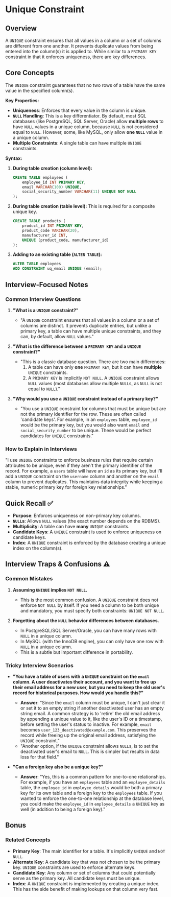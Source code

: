 # Unique Constraint

## Overview
A `UNIQUE` constraint ensures that all values in a column or a set of columns are different from one another. It prevents duplicate values from being entered into the column(s) it is applied to. While similar to a `PRIMARY KEY` constraint in that it enforces uniqueness, there are key differences.

## Core Concepts

The `UNIQUE` constraint guarantees that no two rows of a table have the same value in the specified column(s).

**Key Properties:**
-   **Uniqueness**: Enforces that every value in the column is unique.
-   **`NULL` Handling**: This is a key differentiator. By default, most SQL databases (like PostgreSQL, SQL Server, Oracle) allow **multiple rows** to have `NULL` values in a unique column, because `NULL` is not considered equal to `NULL`. However, some, like MySQL, only allow **one `NULL`** value in a unique column.
-   **Multiple Constraints**: A single table can have multiple `UNIQUE` constraints.

**Syntax:**

1.  **During table creation (column level):**
    ```sql
    CREATE TABLE employees (
        employee_id INT PRIMARY KEY,
        email VARCHAR(100) UNIQUE,
        social_security_number VARCHAR(11) UNIQUE NOT NULL
    );
    ```

2.  **During table creation (table level):** This is required for a composite unique key.
    ```sql
    CREATE TABLE products (
        product_id INT PRIMARY KEY,
        product_code VARCHAR(20),
        manufacturer_id INT,
        UNIQUE (product_code, manufacturer_id)
    );
    ```

3.  **Adding to an existing table (`ALTER TABLE`):**
    ```sql
    ALTER TABLE employees
    ADD CONSTRAINT uq_email UNIQUE (email);
    ```

## Interview-Focused Notes

### Common Interview Questions

1.  **"What is a `UNIQUE` constraint?"**
    -   "A `UNIQUE` constraint ensures that all values in a column or a set of columns are distinct. It prevents duplicate entries, but unlike a primary key, a table can have multiple unique constraints, and they can, by default, allow `NULL` values."

2.  **"What is the difference between a `PRIMARY KEY` and a `UNIQUE` constraint?"**
    -   "This is a classic database question. There are two main differences:
        1.  A table can have only **one** `PRIMARY KEY`, but it can have **multiple** `UNIQUE` constraints.
        2.  A `PRIMARY KEY` is implicitly `NOT NULL`. A `UNIQUE` constraint allows `NULL` values (most databases allow multiple `NULL`s, as `NULL` is not equal to `NULL`)."

3.  **"Why would you use a `UNIQUE` constraint instead of a primary key?"**
    -   "You use a `UNIQUE` constraint for columns that must be unique but are not the primary identifier for the row. These are often called 'candidate keys'. For example, in an `employees` table, `employee_id` would be the primary key, but you would also want `email` and `social_security_number` to be unique. These would be perfect candidates for `UNIQUE` constraints."

### How to Explain in Interviews
"I use `UNIQUE` constraints to enforce business rules that require certain attributes to be unique, even if they aren't the primary identifier of the record. For example, a `users` table will have an `id` as its primary key, but I'll add a `UNIQUE` constraint on the `username` column and another on the `email` column to prevent duplicates. This maintains data integrity while keeping a stable, numeric primary key for foreign key relationships."

## Quick Recall ✅

-   **Purpose**: Enforces uniqueness on non-primary key columns.
-   **`NULL`s**: Allows `NULL` values (the exact number depends on the RDBMS).
-   **Multiplicity**: A table can have **many** `UNIQUE` constraints.
-   **Candidate Keys**: A `UNIQUE` constraint is used to enforce uniqueness on candidate keys.
-   **Index**: A `UNIQUE` constraint is enforced by the database creating a unique index on the column(s).

## Interview Traps & Confusions ⚠️

### Common Mistakes

1.  **Assuming `UNIQUE` implies `NOT NULL`.**
    -   This is the most common confusion. A `UNIQUE` constraint does not enforce `NOT NULL` by itself. If you need a column to be both unique and mandatory, you must specify both constraints: `UNIQUE NOT NULL`.

2.  **Forgetting about the `NULL` behavior differences between databases.**
    -   In PostgreSQL/SQL Server/Oracle, you can have many rows with `NULL` in a unique column.
    -   In MySQL (with the InnoDB engine), you can only have one row with `NULL` in a unique column.
    -   This is a subtle but important difference in portability.

### Tricky Interview Scenarios

-   **"You have a table of users with a `UNIQUE` constraint on the `email` column. A user deactivates their account, and you want to free up their email address for a new user, but you need to keep the old user's record for historical purposes. How would you handle this?"**
    -   **Answer**: "Since the `email` column must be unique, I can't just clear it or set it to an empty string if another deactivated user has an empty string email. A common strategy is to 'retire' the old email address by appending a unique value to it, like the user's ID or a timestamp, before setting the user's status to inactive. For example, `email` becomes `user_123_deactivated@example.com`. This preserves the record while freeing up the original email address, satisfying the `UNIQUE` constraint."
    -   "Another option, if the `UNIQUE` constraint allows `NULL`s, is to set the deactivated user's email to `NULL`. This is simpler but results in data loss for that field."

-   **"Can a foreign key also be a unique key?"**
    -   **Answer**: "Yes, this is a common pattern for one-to-one relationships. For example, if you have an `employees` table and an `employee_details` table, the `employee_id` in `employee_details` would be both a primary key for its own table and a foreign key to the `employees` table. If you wanted to enforce the one-to-one relationship at the database level, you could make the `employee_id` in `employee_details` a `UNIQUE` key as well (in addition to being a foreign key)."

## Bonus

### Related Concepts
-   **Primary Key**: The main identifier for a table. It's implicitly `UNIQUE` and `NOT NULL`.
-   **Alternate Key**: A candidate key that was not chosen to be the primary key. `UNIQUE` constraints are used to enforce alternate keys.
-   **Candidate Key**: Any column or set of columns that could potentially serve as the primary key. All candidate keys must be unique.
-   **Index**: A `UNIQUE` constraint is implemented by creating a unique index. This has the side benefit of making lookups on that column very fast.
